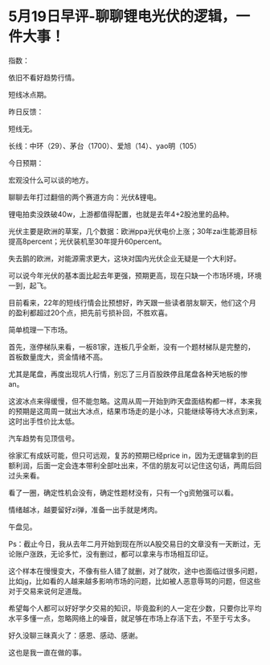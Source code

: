 # 5月19日早评-聊聊锂电光伏的逻辑，一件大事！

指数：

依旧不看好趋势行情。

短线冰点期。



昨日反馈：



短线无。



长线：中环（29）、茅台（1700）、爱旭（14）、yao明（105）

今日预期：

宏观没什么可以谈的地方。

聊聊去年打过翻倍的两个赛道方向：光伏&锂电。

锂电拍卖没跌破40w，上游都值得配置，也就是去年4+2股池里的品种。

光伏主要是欧洲的草案，几个数据：欧洲ppa光伏电价上涨；30年zai生能源目标提高8percent；光伏装机至30年提升60percent。

失去鹅的欧洲，对能源需求更大，这块对国内光伏企业无疑是一个大利好。

可以说今年光伏的基本面比起去年更强，预期更高，现在只缺一个市场环境，环境一到，起飞。

目前看来，22年的短线行情会比预想好，昨天跟一些读者朋友聊天，他们这个月的盈利都超过20个点，把先前亏损补回，不胜欢喜。

简单梳理一下市场。

首先，涨停梯队来看，一板81家，连板几乎全断，没有一个题材梯队是完整的，首板数量庞大，资金情绪不高。

尤其是尾盘，再度出现坑人行情，别忘了三月百股跌停且尾盘各种天地板的惨an。

这波冰点来得缓慢，但不能忽略。这周从周一开始到昨天盘面结构都一样，本来我的预期是这周周一就出大冰点，结果市场走的是小冰，只能继续等待大冰点到来，这时出手性价比太低。

汽车趋势有见顶信号。

徐家汇有成妖可能，但只可远观，复苏的预期已经price in，因为无逻辑拿到的巨额利润，后面一定会连本带利全部吐出来，不信的朋友可以记住这句话，两周后回过头来看。

看了一圈，确定性机会没有，确定性题材没有，只有一个g资勉强可以看。

情绪越冰，越要留好zi弹，准备一出手就是烤肉。

午盘见。





Ps：截止今日，我从去年二月开始到现在所以A股交易日的文章没有一天断过，无论账户涨跌，无论多忙，没有删过，都可以拿来与市场相互印证。



这个样本在慢慢变大，不像有些人错了就删，对了就吹，途中也面临过很多问题，比如jg，比如看的人越来越多影响市场的问题，比如被人恶意辱骂的问题，但这些对于交易来说何足道哉。



希望每个人都可以好好学夕交易的知识，毕竟盈利的人一定在少数，只要你比平均水平多懂一点，忽略网络上的噪音，就足够在市场上存活下去，不至于亏太多。



好久没聊三昧真火了：感恩、感动、感谢。



这也是我一直在做的事。